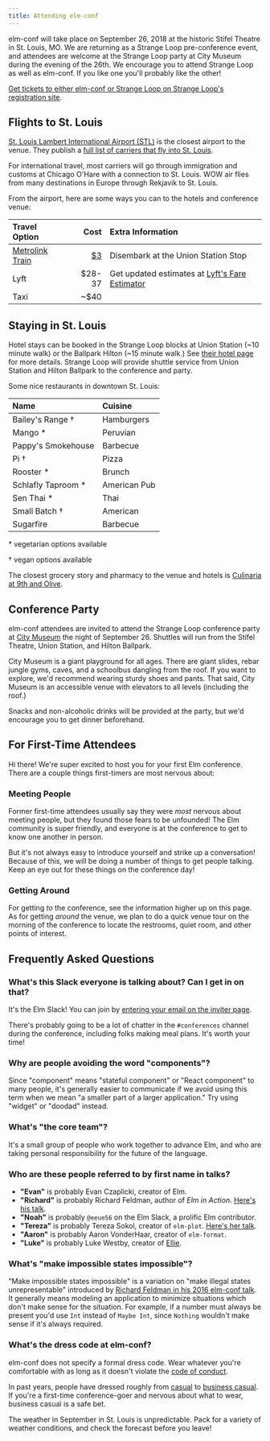 ```yaml
---
title: Attending elm-conf
---
```


elm-conf will take place on September 26, 2018 at the historic Stifel Theatre in St. Louis, MO.
We are returning as a Strange Loop pre-conference event, and attendees are welcome at the Strange Loop party at City Museum during the evening of the 26th.
We encourage you to attend Strange Loop as well as elm-conf.
If you like one you'll probably like the other!

[Get tickets to either elm-conf or Strange Loop on Strange Loop's registration site](https://thestrangeloop.com/register.html).

## Flights to St. Louis

[St. Louis Lambert International Airport (STL)](https://www.flystl.com/) is the closest airport to the venue. They publish a [full list of carriers that fly into St. Louis](https://www.flystl.com/flights-and-airlines/airlines).

For international travel, most carriers will go through immigration and customs at Chicago O'Hare with a connection to St. Louis.
WOW air flies from many destinations in Europe through Rekjavik to St. Louis.

From the airport, here are some ways you can to the hotels and conference venue:

| Travel Option | Cost | Extra Information |
|:-|-:|:-|
| [Metrolink Train](http://www.metrostlouis.org/fares-and-passes/) | [$3](http://www.metrostlouis.org/fares-and-passes/) | Disembark at the Union Station Stop |
| Lyft | $28-37 | Get updated estimates at [Lyft's Fare Estimator](https://www.lyft.com/fare-estimate) |
| Taxi | ~$40 | |

## Staying in St. Louis

Hotel stays can be booked in the Strange Loop blocks at Union Station (~10 minute walk) or the Ballpark Hilton (~15 minute walk.)
See [their hotel page](https://thestrangeloop.com/register.html) for more details.
Strange Loop will provide shuttle service from Union Station and Hilton Ballpark to the conference and party.

Some nice restaurants in downtown St. Louis:

| Name | Cuisine |
|:-|:-|
| Bailey's Range † | Hamburgers |
| Mango * | Peruvian |
| Pappy's Smokehouse | Barbecue |
| Pi † | Pizza |
| Rooster * | Brunch |
| Schlafly Taproom * | American Pub |
| Sen Thai * | Thai |
| Small Batch † | American |
| Sugarfire | Barbecue |

\* vegetarian options available

† vegan options available

The closest grocery story and pharmacy to the venue and hotels is [Culinaria at 9th and Olive](https://goo.gl/maps/p8yYc4xUZoM2).

## Conference Party

elm-conf attendees are invited to attend the Strange Loop conference party at [City Museum](https://www.citymuseum.org/) the night of September 26.
Shuttles will run from the Stifel Theatre, Union Station, and Hilton Ballpark.

City Museum is a giant playground for all ages.
There are giant slides, rebar jungle gyms, caves, and a schoolbus dangling from the roof.
If you want to explore, we'd recommend wearing sturdy shoes and pants.
That said, City Museum is an accessible venue with elevators to all levels (including the roof.)

Snacks and non-alcoholic drinks will be provided at the party, but we'd encourage you to get dinner beforehand.

## For First-Time Attendees

Hi there!
We're super excited to host you for your first Elm conference.
There are a couple things first-timers are most nervous about:

### Meeting People

Former first-time attendees usually say they were *most* nervous about meeting people, but they found those fears to be unfounded!
The Elm community is super friendly, and everyone is at the conference to get to know one another in person.

But it's not always easy to introduce yourself and strike up a conversation!
Because of this, we will be doing a number of things to get people talking.
Keep an eye out for these things on the conference day!

### Getting Around

For getting *to* the conference, see the information higher up on this page.
As for getting *around* the venue, we plan to do a quick venue tour on the morning of the conference to locate the restrooms, quiet room, and other points of interest.

## Frequently Asked Questions

### What's this Slack everyone is talking about? Can I get in on that?

It's the Elm Slack!
You can join by [entering your email on the inviter page](http://elmlang.herokuapp.com/).

There's probably going to be a lot of chatter in the `#conferences` channel during the conference, including folks making meal plans.
It's worth your time!

### Why are people avoiding the word "components"?

Since "component" means "stateful component" or "React component" to many people, it's generally easier to communicate if we avoid using this term when we mean "a smaller part of a larger application."
Try using "widget" or "doodad" instead.

### What's "the core team"?

It's a small group of people who work together to advance Elm, and who are taking personal responsibility for the future of the language.

### Who are these people referred to by first name in talks?

- **"Evan"** is probably Evan Czaplicki, creator of Elm.
- **"Richard"** is probably Richard Feldman, author of *Elm in Action*. [Here's his talk](speakers/richard-feldman.md).
- **"Noah"** is probably `@eeue56` on the Elm Slack, a prolific Elm contributor.
- **"Tereza"** is probably Tereza Sokol, creator of `elm-plot`. [Here's her talk](speakers/tereza-sokol.md).
- **"Aaron"** is probably Aaron VonderHaar, creator of `elm-format`.
- **"Luke"** is probably Luke Westby, creator of [Ellie](https://ellie-app.com).

### What's "make impossible states impossible"?

"Make impossible states impossible" is a variation on "make illegal states unrepresentable" introduced by [Richard Feldman in his 2016 elm-conf talk](https://www.youtube.com/watch?v=IcgmSRJHu_8).
It generally means modeling an application to minimize situations which don't make sense for the situation.
For example, if a number must always be present you'd use `Int` instead of `Maybe Int`, since `Nothing` wouldn't make sense if it's always required.

### What's the dress code at elm-conf?

elm-conf does not specify a formal dress code.
Wear whatever you're comfortable with as long as it doesn't violate the [code of conduct](https://thestrangeloop.com/policies.html).

In past years, people have dressed roughly from [casual](https://en.wikipedia.org/wiki/Casual) to [business casual](https://en.wikipedia.org/wiki/Business_casual).
If you're a first-time conference-goer and nervous about what to wear, business casual is a safe bet.

The weather in September in St. Louis is unpredictable.
Pack for a variety of weather conditions, and check the forecast before you leave!
